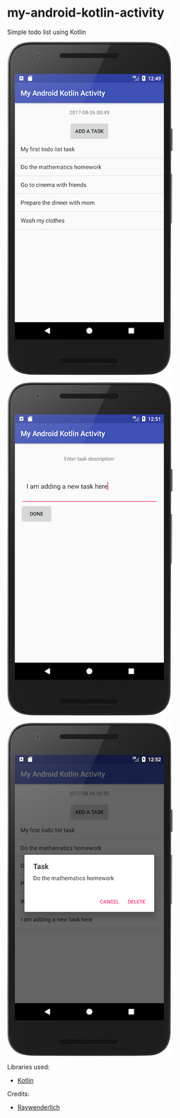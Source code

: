 # my-android-kotlin-activity
Simple todo list using Kotlin

![Image 1](./app/src/main/assets/screenshot1.png)

![Image 1](./app/src/main/assets/screenshot2.png)

![Image 1](./app/src/main/assets/screenshot3.png)

Libraries used:
- [Kotlin](https://github.com/JetBrains/kotlin)

Credits:
- [Raywenderlich](http://raywenderlich.com/)
